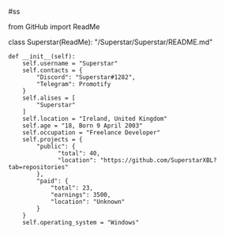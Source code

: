 #ss

from GitHub import ReadMe

class Superstar(ReadMe):
    "/Superstar/Superstar/README.md"

    def __init__(self):
        self.username = "Superstar"
        self.contacts = {
            "Discord": "Superstar#1282",
            "Telegram": Promotify
        }
        self.alises = [
            "Superstar"
        ]
        self.location = "Ireland, United Kingdom"
        self.age = "18, Born 9 April 2003"
        self.occupation = "Freelance Developer"
        self.projects = {
            "public": {
                  "total": 40,
                  "location": "https://github.com/SuperstarXBL?tab=repositories"
            },
            "paid": {
                "total": 23,
                "earnings": 3500,
                "location": "Unknown"
            }
        }
        self.operating_system = "Windows"

